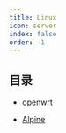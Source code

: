 ```yaml
---
title: Linux
icon: server
index: false
order: -1
---
```



##  目录


- [openwrt ](openwrt/README.md)

- [Alpine ](Alpine/README.md)